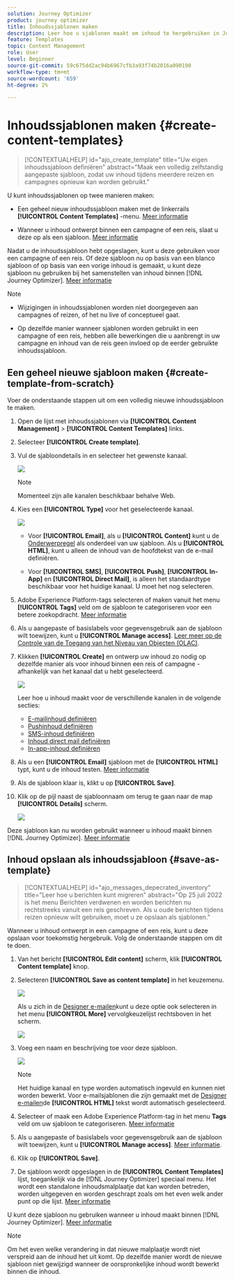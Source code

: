 ```yaml
---
solution: Journey Optimizer
product: journey optimizer
title: Inhoudssjablonen maken
description: Leer hoe u sjablonen maakt om inhoud te hergebruiken in Journey Optimizer-campagnes en -reizen
feature: Templates
topic: Content Management
role: User
level: Beginner
source-git-commit: 59c675dd2ac94b6967cfb3a93f74b2016a090190
workflow-type: tm+mt
source-wordcount: '659'
ht-degree: 2%

---
```



# Inhoudssjablonen maken {#create-content-templates}

>[!CONTEXTUALHELP]
>id="ajo_create_template"
>title="Uw eigen inhoudssjabloon definiëren"
>abstract="Maak een volledig zelfstandig aangepaste sjabloon, zodat uw inhoud tijdens meerdere reizen en campagnes opnieuw kan worden gebruikt."

U kunt inhoudssjablonen op twee manieren maken:

* Een geheel nieuw inhoudssjabloon maken met de linkerrails **[!UICONTROL Content Templates]** -menu. [Meer informatie](#create-template-from-scratch)

* Wanneer u inhoud ontwerpt binnen een campagne of een reis, slaat u deze op als een sjabloon. [Meer informatie](#save-as-template)

Nadat u de inhoudssjabloon hebt opgeslagen, kunt u deze gebruiken voor een campagne of een reis. Of deze sjabloon nu op basis van een blanco sjabloon of op basis van een vorige inhoud is gemaakt, u kunt deze sjabloon nu gebruiken bij het samenstellen van inhoud binnen [!DNL Journey Optimizer]. [Meer informatie](#use-content-templates)

>[!NOTE]
>
>* Wijzigingen in inhoudssjablonen worden niet doorgegeven aan campagnes of reizen, of het nu live of conceptueel gaat.
>
>* Op dezelfde manier wanneer sjablonen worden gebruikt in een campagne of een reis, hebben alle bewerkingen die u aanbrengt in uw campagne en inhoud van de reis geen invloed op de eerder gebruikte inhoudssjabloon.

## Een geheel nieuwe sjabloon maken {#create-template-from-scratch}

Voer de onderstaande stappen uit om een volledig nieuwe inhoudssjabloon te maken.

1. Open de lijst met inhoudssjablonen via **[!UICONTROL Content Management]** > **[!UICONTROL Content Templates]** links.

1. Selecteer **[!UICONTROL Create template]**.

1. Vul de sjabloondetails in en selecteer het gewenste kanaal.

   ![](assets/content-template-channels.png)

   >[!NOTE]
   >
   >Momenteel zijn alle kanalen beschikbaar behalve Web.

1. Kies een **[!UICONTROL Type]** voor het geselecteerde kanaal.

   ![](assets/content-template-type.png)

   * Voor **[!UICONTROL Email]**, als u **[!UICONTROL Content]** kunt u de [Onderwerpregel](../email/create-email.md#define-email-content) als onderdeel van uw sjabloon. Als u **[!UICONTROL HTML]**, kunt u alleen de inhoud van de hoofdtekst van de e-mail definiëren.

   * Voor **[!UICONTROL SMS]**, **[!UICONTROL Push]**, **[!UICONTROL In-App]** en **[!UICONTROL Direct Mail]**, is alleen het standaardtype beschikbaar voor het huidige kanaal. U moet het nog selecteren.

1. Adobe Experience Platform-tags selecteren of maken vanuit het menu **[!UICONTROL Tags]** veld om de sjabloon te categoriseren voor een betere zoekopdracht. [Meer informatie](../start/search-filter-categorize.md#tags)

1. Als u aangepaste of basislabels voor gegevensgebruik aan de sjabloon wilt toewijzen, kunt u **[!UICONTROL Manage access]**. [Leer meer op de Controle van de Toegang van het Niveau van Objecten (OLAC)](../administration/object-based-access.md).

1. Klikken **[!UICONTROL Create]** en ontwerp uw inhoud zo nodig op dezelfde manier als voor inhoud binnen een reis of campagne - afhankelijk van het kanaal dat u hebt geselecteerd.

   ![](assets/content-template-edition.png)

   Leer hoe u inhoud maakt voor de verschillende kanalen in de volgende secties:
   * [E-mailinhoud definiëren](../email/get-started-email-design.md)
   * [Pushinhoud definiëren](../push/design-push.md)
   * [SMS-inhoud definiëren](../sms/create-sms.md#sms-content)
   * [Inhoud direct mail definiëren](../direct-mail/create-direct-mail.md)
   * [In-app-inhoud definiëren](../in-app/design-in-app.md)

1. Als u een **[!UICONTROL Email]** sjabloon met de **[!UICONTROL HTML]** typt, kunt u de inhoud testen. [Meer informatie](#test-template)

1. Als de sjabloon klaar is, klikt u op **[!UICONTROL Save]**.

1. Klik op de pijl naast de sjabloonnaam om terug te gaan naar de map **[!UICONTROL Details]** scherm.

   ![](assets/content-template-back.png)

Deze sjabloon kan nu worden gebruikt wanneer u inhoud maakt binnen [!DNL Journey Optimizer]. [Meer informatie](#use-content-templates)

## Inhoud opslaan als inhoudssjabloon {#save-as-template}

>[!CONTEXTUALHELP]
>id="ajo_messages_depecrated_inventory"
>title="Leer hoe u berichten kunt migreren"
>abstract="Op 25 juli 2022 is het menu Berichten verdwenen en worden berichten nu rechtstreeks vanuit een reis geschreven. Als u oude berichten tijdens reizen opnieuw wilt gebruiken, moet u ze opslaan als sjablonen."

Wanneer u inhoud ontwerpt in een campagne of een reis, kunt u deze opslaan voor toekomstig hergebruik. Volg de onderstaande stappen om dit te doen.

1. Van het bericht **[!UICONTROL Edit content]** scherm, klik **[!UICONTROL Content template]** knop.

1. Selecteren **[!UICONTROL Save as content template]** in het keuzemenu.

   ![](assets/content-template-button-save.png)

   Als u zich in de [Designer e-mailen](../email/get-started-email-design.md)kunt u deze optie ook selecteren in het menu **[!UICONTROL More]** vervolgkeuzelijst rechtsboven in het scherm.

   ![](assets/content-template-more-button-save.png)

1. Voeg een naam en beschrijving toe voor deze sjabloon.

   ![](assets/content-template-name.png)

   >[!NOTE]
   >
   >Het huidige kanaal en type worden automatisch ingevuld en kunnen niet worden bewerkt. Voor e-mailsjablonen die zijn gemaakt met de [Designer e-mailen](../email/get-started-email-design.md)de **[!UICONTROL HTML]** tekst wordt automatisch geselecteerd.

1. Selecteer of maak een Adobe Experience Platform-tag in het menu **Tags** veld om uw sjabloon te categoriseren. [Meer informatie](../start/search-filter-categorize.md#tags)

1. Als u aangepaste of basislabels voor gegevensgebruik aan de sjabloon wilt toewijzen, kunt u **[!UICONTROL Manage access]**. [Meer informatie](../administration/object-based-access.md).

1. Klik op **[!UICONTROL Save]**.

1. De sjabloon wordt opgeslagen in de **[!UICONTROL Content Templates]** lijst, toegankelijk via de [!DNL Journey Optimizer] speciaal menu. Het wordt een standalone inhoudsmalplaatje dat kan worden betreden, worden uitgegeven en worden geschrapt zoals om het even welk ander punt op die lijst. [Meer informatie](#access-manage-templates)

U kunt deze sjabloon nu gebruiken wanneer u inhoud maakt binnen [!DNL Journey Optimizer]. [Meer informatie](#use-content-templates)

>[!NOTE]
>
>Om het even welke verandering in dat nieuwe malplaatje wordt niet verspreid aan de inhoud het uit komt. Op dezelfde manier wordt de nieuwe sjabloon niet gewijzigd wanneer de oorspronkelijke inhoud wordt bewerkt binnen die inhoud.
